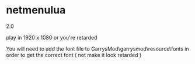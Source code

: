# netmenulua

2.0 

play in 1920 x 1080 or you're retarded

You will need to add the font file to 
GarrysMod\garrysmod\resource\fonts
in order to get the correct font ( not make it look retarded )
